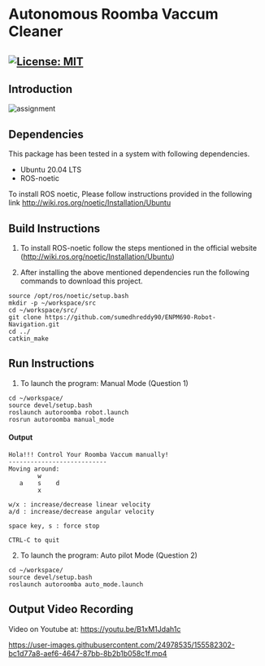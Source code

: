 # Autonomous Roomba Vaccum Cleaner

[![License: MIT](https://img.shields.io/badge/License-MIT-yellow.svg)](https://opensource.org/licenses/MIT)
---


## Introduction
![assignment](https://user-images.githubusercontent.com/24978535/155580788-65af8f48-e807-4e47-a269-6284b95633ee.png)



## Dependencies

This package has been tested in a system with following dependencies.
- Ubuntu 20.04 LTS
- ROS-noetic 

To install ROS noetic, Please follow instructions provided in the following link
http://wiki.ros.org/noetic/Installation/Ubuntu

## Build Instructions

1) To install ROS-noetic follow the steps mentioned in the official website (http://wiki.ros.org/noetic/Installation/Ubuntu)

2) After installing the above mentioned dependencies run the following commands to download this project.
```
source /opt/ros/noetic/setup.bash
mkdir -p ~/workspace/src
cd ~/workspace/src/
git clone https://github.com/sumedhreddy90/ENPM690-Robot-Navigation.git
cd ../ 
catkin_make
```

## Run Instructions

1) To launch the program: Manual Mode (Question 1)
```
cd ~/workspace/
source devel/setup.bash
roslaunch autoroomba robot.launch
rosrun autoroomba manual_mode
```
#### Output
```
Hola!!! Control Your Roomba Vaccum manually!
---------------------------
Moving around:
        w
   a    s    d
        x

w/x : increase/decrease linear velocity 
a/d : increase/decrease angular velocity 

space key, s : force stop

CTRL-C to quit
```


2) To launch the program: Auto pilot Mode (Question 2)
```
cd ~/workspace/
source devel/setup.bash
roslaunch autoroomba auto_mode.launch
```
## Output Video Recording
Video on Youtube at: https://youtu.be/B1xM1Jdah1c

https://user-images.githubusercontent.com/24978535/155582302-bc1d77a8-aef6-4647-87bb-8b2b1b058c1f.mp4




